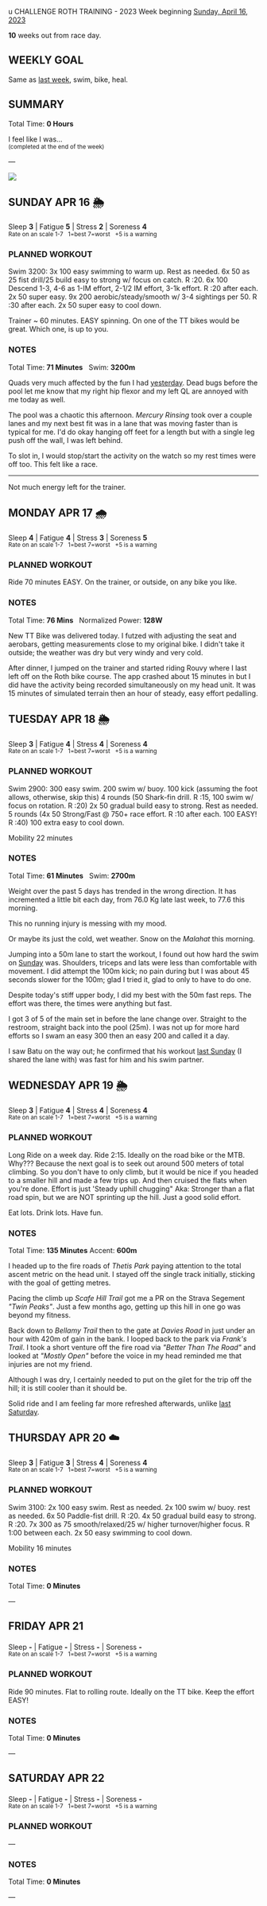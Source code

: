 u CHALLENGE ROTH TRAINING - 2023
Week beginning [Sunday, April 16, 2023](javascript:flick('sun');)

**10** weeks out from race day.

## WEEKLY GOAL
Same as [last week](challenge2023-11weeksout), swim, bike, heal.

## SUMMARY
Total Time: **0 Hours**

I feel like I was...
<br /><sup>(completed at the end of the week)</sup>

&mdash;

![](/assets/jpg/II-9x550.jpeg)

## SUNDAY APR 16 🌦
Sleep **3** | Fatigue **5** | Stress **2** | Soreness **4**
<sup><br />Rate on an scale 1-7 &nbsp; 1=best 7=worst &nbsp; +5 is a warning</sup>

### PLANNED WORKOUT
Swim 3200: 
3x 100 easy swimming to warm up. Rest as needed. 
6x 50 as 25 fist drill/25 build easy to strong w/ focus on catch. R :20. 
6x 100 Descend 1-3, 4-6 as 1-IM effort, 2-1/2 IM effort, 3-1k effort. R :20 after each. 
2x 50 super easy.
9x 200 aerobic/steady/smooth w/ 3-4 sightings per 50. R :30 after each. 
2x 50 super easy to cool down. 

Trainer ~ 60 minutes. EASY spinning. 
On one of the TT bikes would be great. Which one, is up to you.

### NOTES
Total Time: **71 Minutes** &nbsp; Swim: **3200m**

Quads very much affected by the fun I had [yesterday](challenge2023-11weeksout?sat). 
Dead bugs before the pool let me know that my right hip flexor 
and my left QL are annoyed with me today as well.
<!---->
The pool was a chaotic this afternoon.  _Mercury Rinsing_ took 
over a couple lanes and my next best fit was in a lane that 
was moving faster than is typical for me.  I'd do okay hanging 
off feet for a length but with a single leg push off the wall, 
I was left behind.  

To slot in, I would stop/start the activity on the watch so my 
rest times were off too.  This felt like a race.

---

Not much energy left for the trainer.

<!---->
## MONDAY APR 17 🌧
Sleep **4** | Fatigue **4** | Stress **3** | Soreness **5**
<sup><br />Rate on an scale 1-7 &nbsp; 1=best 7=worst &nbsp; +5 is a warning</sup>

### PLANNED WORKOUT
Ride 70 minutes EASY. 
On the trainer, or outside, on any bike you like.

### NOTES
Total Time: **76 Mins** &nbsp; Normalized Power: **128W**

New TT Bike was delivered today.  I futzed with adjusting the 
seat and aerobars, getting measurements close to my original 
bike.  I didn't take it outside; the weather was dry but very 
windy and very cold.

After dinner, I jumped on the trainer and started riding Rouvy 
where I last left off on the Roth bike course.  The app crashed 
about 15 minutes in but I did have the activity being recorded 
simultaneously on my head unit.  It was 15 minutes of simulated 
terrain then an hour of steady, easy effort pedalling.

<!---->
## TUESDAY APR 18 🌦
Sleep **3** | Fatigue **4** | Stress **4** | Soreness **4**
<sup><br />Rate on an scale 1-7 &nbsp; 1=best 7=worst &nbsp; +5 is a warning</sup>

### PLANNED WORKOUT
Swim 2900: 
300 easy swim. 
200 swim w/ buoy. 
100 kick (assuming the foot allows, otherwise, skip this) 
4 rounds (50 Shark-fin drill. R :15, 100 swim w/ focus on rotation. R :20)
2x 50 gradual build easy to strong. Rest as needed. 
5 rounds (4x 50 Strong/Fast @ 750+ race effort. R :10 after each. 100 EASY! R :40)
100 extra easy to cool down. 

Mobility 22 minutes

### NOTES
Total Time: **61 Minutes** &nbsp; Swim: **2700m**

Weight over the past 5 days has trended in the wrong 
direction. It has incremented a little bit each day, 
from 76.0 Kg late last week, to 77.6 this morning.

This no running injury is messing with my mood.
<!----->
Or maybe its just the cold, wet weather.  Snow on the _Malahat_ 
this morning.

Jumping into a 50m lane to start the workout, I found out how 
hard the swim on [Sunday](javascript:flick('sun');) was. 
Shoulders, triceps and lats were less than comfortable with 
movement.  I did attempt the 100m kick; no pain during but I 
was about 45 seconds slower for the 100m; glad I tried it, 
glad to only to have to do one.

Despite today's stiff upper body, I did my best with the 50m 
fast reps.  The effort was there, the times were anything but 
fast.

I got 3 of 5 of the main set in before the lane change over. 
Straight to the restroom, straight back into the pool (25m). 
I was not up for more hard efforts so I swam an easy 300 then 
an easy 200 and called it a day.

I saw Batu on the way out; he confirmed that his workout 
[last Sunday](javascript:flick('sun');) (I shared the lane 
with) was fast for him and his swim partner.

<!---->
## WEDNESDAY APR 19 🌦
Sleep **3** | Fatigue **4** | Stress **4** | Soreness **4**
<sup><br />Rate on an scale 1-7 &nbsp; 1=best 7=worst &nbsp; +5 is a warning</sup>

### PLANNED WORKOUT
Long Ride on a week day. 
Ride 2:15. Ideally on the road bike or the MTB. Why???
Because the next goal is to seek out around 500 meters of total climbing. So you don't have to only climb, but it would be nice if you headed to a smaller hill and made a few trips up. And then cruised the flats when you're done. 
Effort is just 'Steady uphill chugging" Aka: Stronger than a flat road spin, but we are NOT sprinting up the hill. Just a good solid effort. 

Eat lots. Drink lots. Have fun.

### NOTES
Total Time: **135 Minutes** Accent: **600m**

I headed up to the fire roads of _Thetis Park_ paying attention 
to the total ascent metric on the head unit.  I stayed off the 
single track initially, sticking with the goal of getting metres.
<!----->
Pacing the climb up _Scafe Hill Trail_ got me a PR on the Strava Segement _"Twin Peaks"_.  Just a few months ago, getting up this hill in one go was beyond my fitness.

Back down to _Bellamy Trail_ then to the gate at _Davies Road_ in just under an hour with 420m of gain in the bank.  I looped back to the park via _Frank's Trail_.  I took a short venture off the fire road via _"Better Than The Road"_ and looked at _"Mostly Open"_ before the voice in my head reminded me that injuries are not my friend.

Although I was dry, I certainly needed to put on the gilet for the trip off the hill; it is still cooler than it should be. 

Solid ride and I am feeling far more refreshed afterwards, unlike [last Saturday](challenge2023-11weeksout?sat).

<!---->
## THURSDAY APR 20 ☁️
Sleep **3** | Fatigue **3** | Stress **4** | Soreness **4**
<sup><br />Rate on an scale 1-7 &nbsp; 1=best 7=worst &nbsp; +5 is a warning</sup>

### PLANNED WORKOUT
Swim 3100:
2x 100 easy swim. Rest as needed.
2x 100 swim w/ buoy. rest as needed.
6x 50 Paddle-fist drill. R :20.
4x 50 gradual build easy to strong. R :20.
7x 300 as 75 smooth/relaxed/25 w/ higher turnover/higher focus. R 1:00 between each. 
2x 50 easy swimming to cool down.

Mobility 16 minutes

### NOTES
Total Time: **0 Minutes**

&mdash;  

<!---->
## FRIDAY APR 21
Sleep **-** | Fatigue **-** | Stress **-** | Soreness **-**
<sup><br />Rate on an scale 1-7 &nbsp; 1=best 7=worst &nbsp; +5 is a warning</sup>

### PLANNED WORKOUT
Ride 90 minutes. Flat to rolling route. 
Ideally on the TT bike. 
Keep the effort EASY!

### NOTES
Total Time: **0 Minutes**

&mdash;  

<!---->
## SATURDAY APR 22
Sleep **-** | Fatigue **-** | Stress **-** | Soreness **-**
<sup><br />Rate on an scale 1-7 &nbsp; 1=best 7=worst &nbsp; +5 is a warning</sup>

### PLANNED WORKOUT
&mdash;  

### NOTES
Total Time: **0 Minutes**

&mdash;  
